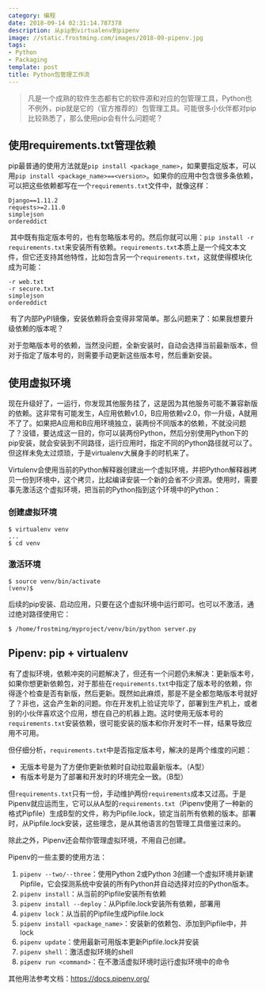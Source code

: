 ```yaml
---
category: 编程
date: 2018-09-14 02:31:14.787378
description: 从pip到virtualenv到pipenv
image: //static.frostming.com/images/2018-09-pipenv.jpg
tags:
- Python
- Packaging
template: post
title: Python包管理工作流
---
```


>凡是一个成熟的软件生态都有它的软件源和对应的包管理工具，Python也不例外，pip就是它的（官方推荐的）包管理工具。可能很多小伙伴都对pip比较熟悉了，那么使用pip会有什么问题呢？

## 使用requirements.txt管理依赖
pip最普通的使用方法就是`pip install <package_name>`，如果要指定版本，可以用`pip install <package_name>==<version>`。如果你的应用中包含很多条依赖，可以把这些依赖都写在一个`requirements.txt`文件中，就像这样：
```
Django==1.11.2
requests>=2.11.0
simplejson
ordereddict
```
 其中既有指定版本号的，也有忽略版本号的。然后你就可以用：`pip install -r requirements.txt`来安装所有依赖。`requirements.txt`本质上是一个纯文本文件，但它还支持其他特性，比如包含另一个`requirements.txt`，这就使得模块化成为可能：
```
-r web.txt
-r secure.txt
simplejson
ordereddict
```
 有了内部PyPI镜像，安装依赖将会变得非常简单。那么问题来了：如果我想要升级依赖的版本呢？

对于忽略版本号的依赖，当然没问题，全新安装时，自动会选择当前最新版本，但对于指定了版本号的，则需要手动更新这些版本号，然后重新安装。

## 使用虚拟环境
现在升级好了，一运行，你发现其他服务挂了，这是因为其他服务可能不兼容新版的依赖。这非常有可能发生，A应用依赖v1.0，B应用依赖v2.0，你一升级，A就用不了了。如果把A应用和B应用环境独立，装两份不同版本的依赖，不就没问题了？没错，要达成这一目的，你可以装两份Python，然后分别使用Python下的pip安装，就会安装到不同路径，运行应用时，指定不同的Python路径就可以了。但这样未免太过烦琐，于是virtualenv大展身手的时机来了。

Virtulenv会使用当前的Python解释器创建出一个虚拟环境，并把Python解释器拷贝一份到环境中，这个拷贝，比起编译安装一个新的会省不少资源。使用时，需要事先激活这个虚拟环境，把当前的Python指到这个环境中的Python：

### 创建虚拟环境
```
$ virtualenv venv
...
$ cd venv
```
### 激活环境
```
$ source venv/bin/activate
(venv)$ 
```
后续的pip安装、启动应用，只要在这个虚拟环境中运行即可。也可以不激活，通过绝对路径使用它：
```
$ /home/frostming/myproject/venv/bin/python server.py
```

## Pipenv: pip + virtualenv

有了虚拟环境，依赖冲突的问题解决了，但还有一个问题仍未解决：更新版本号，如果你想更新依赖包，对于那些在`requirements.txt`中指定了版本号的依赖，你得逐个检查是否有新版，然后更新。既然如此麻烦，那是不是全都忽略版本号就好了？非也，这会产生新的问题。你在开发机上验证完毕了，部署到生产机上，或者别的小伙伴喜欢这个应用，想在自己的机器上跑。这时使用无版本号的`requirements.txt`安装依赖，很可能安装的版本和你开发时不一样，结果导致应用不可用。

但仔细分析，`requirements.txt`中是否指定版本号，解决的是两个维度的问题：

* 无版本号是为了方便你更新依赖时自动拉取最新版本。（A型）
* 有版本号是为了部署和开发时的环境完全一致。（B型）

但`requirements.txt`只有一份，手动维护两份`requirements`成本又过高。于是Pipenv就应运而生，它可以从A型的`requirements.txt`（Pipenv使用了一种新的格式Pipfile）生成B型的文件，称为Pipfile.lock，锁定当前所有依赖的版本。部署时，从Pipfile.lock安装，这些理念，是从其他语言的包管理工具借鉴过来的。

除此之外，Pipenv还会帮你管理虚拟环境，不用自己创建。

Pipenv的一些主要的使用方法：

1. `pipenv --two/--three`：使用Python 2或Python 3创建一个虚拟环境并新建Pipfile，它会探测系统中安装的所有Python并自动选择对应的Python版本。
2. `pipenv install`：从当前的Pipfile安装所有依赖
3. `pipenv install --deploy`：从Pipfile.lock安装所有依赖，部署用
4. `pipenv lock`：从当前的Pipfile生成Pipfile.lock
5. `pipenv install <package_name>`：安装新的依赖包、添加到Pipfile中，并lock
6. `pipenv update`：使用最新可用版本更新Pipfile.lock并安装
7. `pipenv shell`：激活虚拟环境的shell
8. `pipenv run <command>`：在不激活虚拟环境时运行虚拟环境中的命令

其他用法参考文档：https://docs.pipenv.org/